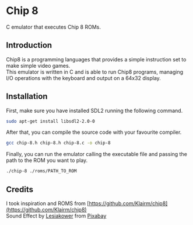 # Chip 8

C emulator that executes Chip 8 ROMs.

## Introduction

Chip8 is a programming languages that provides a simple instruction set to make simple video games.  
This emulator is written in C and is able to run Chip8 programs, managing I/O operations with the keyboard and output on a 64x32 display.

## Installation

First, make sure you have installed SDL2 running the following command.
``` bash
sudo apt-get install libsdl2-2.0-0
```

After that, you can compile the source code with your favourite compiler.
``` bash
gcc chip-8.h chip-8.h chip-8.c -o chip-8
```

Finally, you can run the emulator calling the executable file and passing the path to the ROM you want to play.
``` bash
./chip-8 ./roms/PATH_TO_ROM
```

## Credits

I took inspiration and ROMS from [https://github.com/Klairm/chip8](https://github.com/Klairm/chip8)  
Sound Effect by [Lesiakower](https://pixabay.com/it/users/lesiakower-25701529/?utm_source=link-attribution&utm_medium=referral&utm_campaign=music&utm_content=151797) from [Pixabay](https://pixabay.com/sound-effects//?utm_source=link-attribution&utm_medium=referral&utm_campaign=music&utm_content=151797)